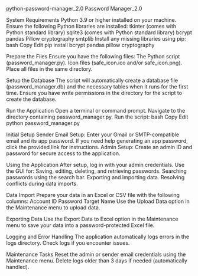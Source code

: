 python-password-manager_2.0
Password Manager_2.0

System Requirements Python 3.9 or higher installed on your machine. Ensure the following Python libraries are installed: tkinter (comes with Python standard library) sqlite3 (comes with Python standard library) bcrypt pandas Pillow cryptography smtplib Install any missing libraries using pip: bash Copy Edit pip install bcrypt pandas pillow cryptography

Prepare the Files Ensure you have the following files: The Python script (password_manager.py). Icon files (safe_icon.ico and/or safe_icon.png). Place all files in the same directory.

Setup the Database The script will automatically create a database file (password_manager.db) and the necessary tables when it runs for the first time. Ensure you have write permissions in the directory for the script to create the database.

Run the Application Open a terminal or command prompt. Navigate to the directory containing password_manager.py. Run the script: bash Copy Edit python password_manager.py

Initial Setup Sender Email Setup: Enter your Gmail or SMTP-compatible email and its app password. If you need help generating an app password, click the provided link for instructions. Admin Setup: Create an admin ID and password for secure access to the application.

Using the Application After setup, log in with your admin credentials. Use the GUI for: Saving, editing, deleting, and retrieving passwords. Searching passwords using the search bar. Exporting and importing data. Resolving conflicts during data imports.

Data Import Prepare your data in an Excel or CSV file with the following columns: Account ID Password Target Name Use the Upload Data option in the Maintenance menu to upload data.

Exporting Data Use the Export Data to Excel option in the Maintenance menu to save your data into a password-protected Excel file.

Logging and Error Handling The application automatically logs errors in the logs directory. Check logs if you encounter issues.

Maintenance Tasks Reset the admin or sender email credentials using the Maintenance menu. Delete logs older than 3 days if needed (automatically handled).
